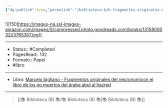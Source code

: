 ```yaml
---
{"dg-publish":true,"permalink":"/biblioteca-b/b-fragmentos-originales-del-necronomicon/"}
---
```



![|150]https://images-na.ssl-images-amazon.com/images/S/compressed.photo.goodreads.com/books/1315800032i/3765357.jpg()

---

- Status:: #Completed 
- PagesRead:: 132
- Formato:: Papel
- #libro 

---

- Libro: [Marcelo bigliano - Fragmentos originales del necronomicon el libro de los no muertos del árabe abul al hazred](https://www.academia.edu/19611232/Necronomic%C3%B3n_o_El_libro_de_los_nombres_muertos_El_Hazzared)

---

> [[📚 Biblioteca (B) 📚/📚 Biblioteca (B) 📚\|📚 Biblioteca (B) 📚]]